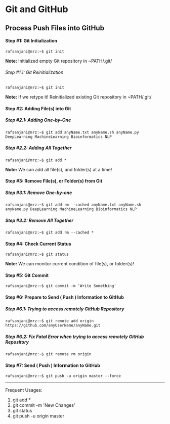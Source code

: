 # Git and GitHub

## Process Push Files into GitHub

#### Step #1: Git Initialization
```console
rafsanjani@mrz:~$ git init
```

**Note:** Initialized empty Git repository in ~PATH/.git/

###### Step #1.1: Git Reinitialization

```console
rafsanjani@mrz:~$ git init
```
**Note:** If we retype it! Reinitialized existing Git repository in ~PATH/.git/

#### Step #2: Adding File(s) into Git

##### Step #2.1: Adding One-by-One

```console
rafsanjani@mrz:~$ git add anyName.txt anyName.sh anyName.py DeepLearning MachineLearning Bioinformatics NLP
```

##### Step #2.2: Adding All Together

```console
rafsanjani@mrz:~$ git add *
```
**Note:** We can add all file(s), and folder(s) at a time!

#### Step #3: Remove File(s), or Folder(s) from Git

##### Step #3.1: Remove One-by-one

```console
rafsanjani@mrz:~$ git add rm --cached anyName.txt anyName.sh anyName.py DeepLearning MachineLearning Bioinformatics NLP
```

##### Step #3.2: Remove All Together
```console
rafsanjani@mrz:~$ git add rm --cached *
```

####  Step #4: Check Current Status
```console
rafsanjani@mrz:~$ git status
```
**Note:** We can monitor current condition of file(s), or folder(s)!

####  Step #5: Git Commit
```console
rafsanjani@mrz:~$ git commit -m 'Write Something'
```

####  Step #6: Prepare to Send ( Push ) Information to GitHub

##### Step #6.1: Trying to access remotely GitHub Repository
```console
rafsanjani@mrz:~$ git remote add origin https://github.com/anyUserName/anyName.git
```

##### Step #6.2: Fix Fatal Error when trying to access remotely GitHub Repository
```console
rafsanjani@mrz:~$ git remote rm origin
```

####  Step #7: Send ( Push ) Information to GitHub
```console
rafsanjani@mrz:~$ git push -u origin master --force
```

----------------------------------------------------------------------------------
Frequent Usages:
1. git add *
2. git commit -m 'New Changes'
3. git status
4. git push -u origin master
